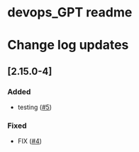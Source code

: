 # devops_GPT readme
# Change log updates
## [2.15.0-4]
### Added
- testing ([#5])

### Fixed 
- FIX ([#4])

[#5]: https://github.com/bhagwank/github_workflow/pull/5
[#4]: https://github.com/bhagwank/github_workflow/pull/4
